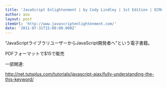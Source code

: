 ```yaml
---
title: 'JavaScript Enlightenment | by Cody Lindley | 1st Edition | ECMA-262, Edition 3'
author: azu
layout: post
itemUrl: 'http://www.javascriptenlightenment.com/'
date: '2011-07-31T15:00:00.000Z'
---
```

"JavaScriptライブラリユーザーからJavaScript開発者へ"という電子書籍。

PDFフォーマットで$15で販売

一部関連:

http://net.tutsplus.com/tutorials/javascript-ajax/fully-understanding-the-this-keyword/
